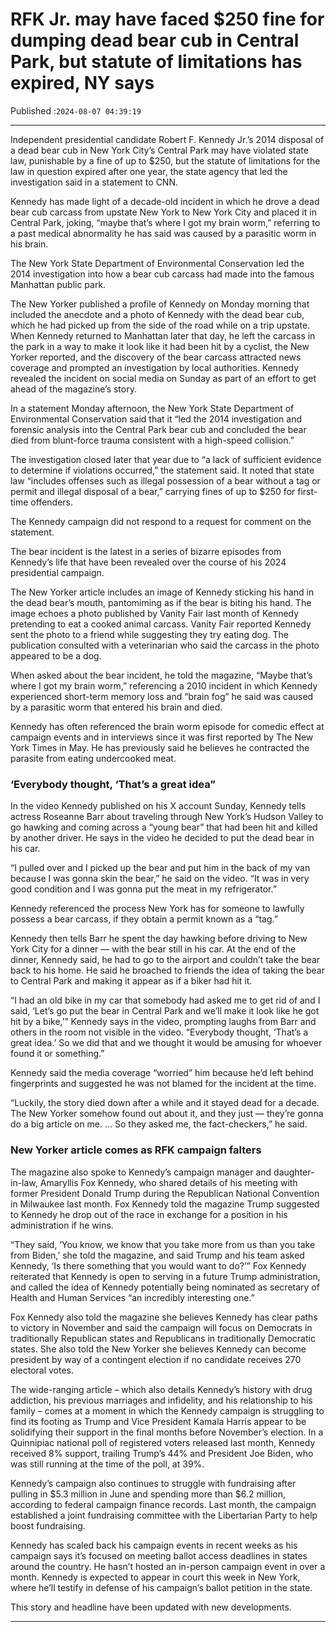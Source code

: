 # RFK Jr. may have faced $250 fine for dumping dead bear cub in Central Park, but statute of limitations has expired, NY says

Published :`2024-08-07 04:39:19`

---

Independent presidential candidate Robert F. Kennedy Jr.’s 2014 disposal of a dead bear cub in New York City’s Central Park may have violated state law, punishable by a fine of up to $250, but the statute of limitations for the law in question expired after one year, the state agency that led the investigation said in a statement to CNN.

Kennedy has made light of a decade-old incident in which he drove a dead bear cub carcass from upstate New York to New York City and placed it in Central Park, joking, “maybe that’s where I got my brain worm,” referring to a past medical abnormality he has said was caused by a parasitic worm in his brain.

The New York State Department of Environmental Conservation led the 2014 investigation into how a bear cub carcass had made into the famous Manhattan public park.

The New Yorker published a profile of Kennedy on Monday morning that included the anecdote and a photo of Kennedy with the dead bear cub, which he had picked up from the side of the road while on a trip upstate. When Kennedy returned to Manhattan later that day, he left the carcass in the park in a way to make it look like it had been hit by a cyclist, the New Yorker reported, and the discovery of the bear carcass attracted news coverage and prompted an investigation by local authorities. Kennedy revealed the incident on social media on Sunday as part of an effort to get ahead of the magazine’s story.

In a statement Monday afternoon, the New York State Department of Environmental Conservation said that it “led the 2014 investigation and forensic analysis into the Central Park bear cub and concluded the bear died from blunt-force trauma consistent with a high-speed collision.”

The investigation closed later that year due to “a lack of sufficient evidence to determine if violations occurred,” the statement said. It noted that state law “includes offenses such as illegal possession of a bear without a tag or permit and illegal disposal of a bear,” carrying fines of up to $250 for first-time offenders.

The Kennedy campaign did not respond to a request for comment on the statement.

The bear incident is the latest in a series of bizarre episodes from Kennedy’s life that have been revealed over the course of his 2024 presidential campaign.

The New Yorker article includes an image of Kennedy sticking his hand in the dead bear’s mouth, pantomiming as if the bear is biting his hand. The image echoes a photo published by Vanity Fair last month of Kennedy pretending to eat a cooked animal carcass. Vanity Fair reported Kennedy sent the photo to a friend while suggesting they try eating dog. The publication consulted with a veterinarian who said the carcass in the photo appeared to be a dog.

When asked about the bear incident, he told the magazine, “Maybe that’s where I got my brain worm,” referencing a 2010 incident in which Kennedy experienced short-term memory loss and “brain fog” he said was caused by a parasitic worm that entered his brain and died.

Kennedy has often referenced the brain worm episode for comedic effect at campaign events and in interviews since it was first reported by The New York Times in May. He has previously said he believes he contracted the parasite from eating undercooked meat.

### ‘Everybody thought, ‘That’s a great idea”

In the video Kennedy published on his X account Sunday, Kennedy tells actress Roseanne Barr about traveling through New York’s Hudson Valley to go hawking and coming across a “young bear” that had been hit and killed by another driver. He says in the video he decided to put the dead bear in his car.

“I pulled over and I picked up the bear and put him in the back of my van because I was gonna skin the bear,” he said on the video. “It was in very good condition and I was gonna put the meat in my refrigerator.”

Kennedy referenced the process New York has for someone to lawfully possess a bear carcass, if they obtain a permit known as a “tag.”

Kennedy then tells Barr he spent the day hawking before driving to New York City for a dinner — with the bear still in his car. At the end of the dinner, Kennedy said, he had to go to the airport and couldn’t take the bear back to his home. He said he broached to friends the idea of taking the bear to Central Park and making it appear as if a biker had hit it.

“I had an old bike in my car that somebody had asked me to get rid of and I said, ‘Let’s go put the bear in Central Park and we’ll make it look like he got hit by a bike,’” Kennedy says in the video, prompting laughs from Barr and others in the room not visible in the video. “Everybody thought, ‘That’s a great idea.’ So we did that and we thought it would be amusing for whoever found it or something.”

Kennedy said the media coverage “worried” him because he’d left behind fingerprints and suggested he was not blamed for the incident at the time.

“Luckily, the story died down after a while and it stayed dead for a decade. The New Yorker somehow found out about it, and they just — they’re gonna do a big article on me. … So they asked me, the fact-checkers,” he said.

### New Yorker article comes as RFK campaign falters

The magazine also spoke to Kennedy’s campaign manager and daughter-in-law, Amaryllis Fox Kennedy, who shared details of his meeting with former President Donald Trump during the Republican National Convention in Milwaukee last month. Fox Kennedy told the magazine Trump suggested to Kennedy he drop out of the race in exchange for a position in his administration if he wins.

“They said, ‘You know, we know that you take more from us than you take from Biden,’ she told the magazine, and said Trump and his team asked Kennedy, ‘Is there something that you would want to do?’” Fox Kennedy reiterated that Kennedy is open to serving in a future Trump administration, and called the idea of Kennedy potentially being nominated as secretary of Health and Human Services “an incredibly interesting one.”

Fox Kennedy also told the magazine she believes Kennedy has clear paths to victory in November and said the campaign will focus on Democrats in traditionally Republican states and Republicans in traditionally Democratic states. She also told the New Yorker she believes Kennedy can become president by way of a contingent election if no candidate receives 270 electoral votes.

The wide-ranging article – which also details Kennedy’s history with drug addiction, his previous marriages and infidelity, and his relationship to his family – comes at a moment in which the Kennedy campaign is struggling to find its footing as Trump and Vice President Kamala Harris appear to be solidifying their support in the final months before November’s election. In a Quinnipiac national poll of registered voters released last month, Kennedy received 8% support, trailing Trump’s 44% and President Joe Biden, who was still running at the time of the poll, at 39%.

Kennedy’s campaign also continues to struggle with fundraising after pulling in $5.3 million in June and spending more than $6.2 million, according to federal campaign finance records. Last month, the campaign established a joint fundraising committee with the Libertarian Party to help boost fundraising.

Kennedy has scaled back his campaign events in recent weeks as his campaign says it’s focused on meeting ballot access deadlines in states around the country. He hasn’t hosted an in-person campaign event in over a month. Kennedy is expected to appear in court this week in New York, where he’ll testify in defense of his campaign’s ballot petition in the state.

This story and headline have been updated with new developments.

---

